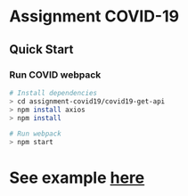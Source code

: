 # Assignment COVID-19

## Quick Start

### Run COVID webpack

```bash
# Install dependencies
> cd assignment-covid19/covid19-get-api
> npm install axios
> npm install

# Run webpack
> npm start
```

# See example [here](https://pradityamsook.github.io/assignment-covid19/)
